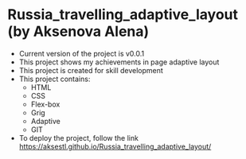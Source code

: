 # Russia_travelling_adaptive_layout (by Aksenova Alena)
* Сurrent version of the project is v0.0.1
* This project shows my achievements in page adaptive layout
* This project is created for skill development
* This project contains:
    * HTML
    * CSS
    * Flex-box
    * Grig
    * Adaptive
    * GIT 
* To deploy the project, follow the link  https://aksestl.github.io/Russia_travelling_adaptive_layout/
